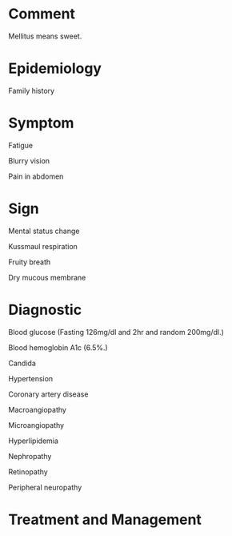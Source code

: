 # Comment

Mellitus means sweet.

# Epidemiology

Family history

# Symptom

Fatigue

Blurry vision

Pain in abdomen

# Sign

Mental status change

Kussmaul respiration

Fruity breath

Dry mucous membrane

# Diagnostic

Blood glucose
(Fasting 126mg/dl and 2hr and random 200mg/dl.)

Blood hemoglobin A1c
(6.5%.)

Candida

Hypertension

Coronary artery disease

Macroangiopathy

Microangiopathy

Hyperlipidemia

Nephropathy

Retinopathy

Peripheral neuropathy

# Treatment and Management
